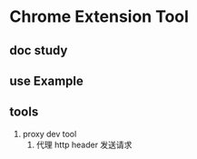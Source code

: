# Chrome Extension Tool

## doc study

## use Example 

## tools

1. proxy dev tool
   1. 代理 http header 发送请求